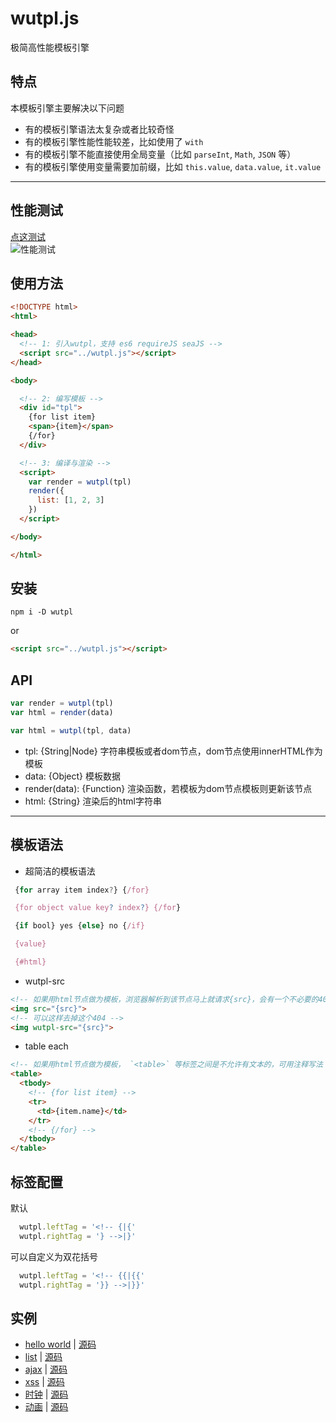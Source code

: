 
# wutpl.js
极简高性能模板引擎  

## 特点
本模板引擎主要解决以下问题
* 有的模板引擎语法太复杂或者比较奇怪
* 有的模板引擎性能性能较差，比如使用了 `with` 
* 有的模板引擎不能直接使用全局变量（比如 `parseInt`, `Math`, `JSON` 等）
* 有的模板引擎使用变量需要加前缀，比如 `this.value`, `data.value`, `it.value`

------------------------------------------
## 性能测试
[点这测试](https://wusfen.github.io/wutpl/test/template_test.html?v=20190304.1644)  
![性能测试](https://wusfen.github.io/wutpl/test/test.20190308.1422.png)  


## 使用方法
```html
<!DOCTYPE html>
<html>

<head>
  <!-- 1: 引入wutpl，支持 es6 requireJS seaJS -->
  <script src="../wutpl.js"></script>
</head>

<body>

  <!-- 2: 编写模板 -->
  <div id="tpl">
    {for list item}
    <span>{item}</span>
    {/for}
  </div>

  <!-- 3: 编译与渲染 -->
  <script>
    var render = wutpl(tpl)
    render({
      list: [1, 2, 3]
    })
  </script>

</body>

</html>
```

## 安装
```
npm i -D wutpl
```
or
```html
<script src="../wutpl.js"></script>
```


## API
```javascript
var render = wutpl(tpl)
var html = render(data)
```
```javascript
var html = wutpl(tpl, data)
```
* tpl: {String|Node} 字符串模板或者dom节点，dom节点使用innerHTML作为模板
* data: {Object} 模板数据
* render(data): {Function} 渲染函数，若模板为dom节点模板则更新该节点
* html: {String} 渲染后的html字符串


------------------------------------------
## 模板语法

* 超简洁的模板语法
```javascript
 {for array item index?} {/for}

 {for object value key? index?} {/for}

 {if bool} yes {else} no {/if}

 {value}

 {#html}
```
* wutpl-src
```html
<!-- 如果用html节点做为模板，浏览器解析到该节点马上就请求{src}，会有一个不必要的404 -->
<img src="{src}">
<!-- 可以这样去掉这个404 -->
<img wutpl-src="{src}">
```
* table each
```html
<!-- 如果用html节点做为模板， `<table>` 等标签之间是不允许有文本的，可用注释写法 -->
<table>
  <tbody>
    <!-- {for list item} -->
    <tr>
      <td>{item.name}</td>
    </tr>
    <!-- {/for} -->
  </tbody>
</table>
```

## 标签配置
默认
```javascript
  wutpl.leftTag = '<!-- {|{'
  wutpl.rightTag = '} -->|}'
```
可以自定义为双花括号
```javascript
  wutpl.leftTag = '<!-- {{|{{'
  wutpl.rightTag = '}} -->|}}'
```


## 实例

* [hello world](https://wusfen.github.io/wutpl/examples/helloWorld.html) | [源码](examples/helloWorld.html)
* [list](https://wusfen.github.io/wutpl/examples/list.html) | [源码](examples/list.html)
* [ajax](https://wusfen.github.io/wutpl/examples/ajax.html) | [源码](examples/ajax.html)
* [xss](https://wusfen.github.io/wutpl/examples/xss.html) | [源码](examples/xss.html)
* [时钟](https://wusfen.github.io/wutpl/examples/time.html) | [源码](examples/time.html)
* [动画](https://wusfen.github.io/wutpl/examples/animate.html) | [源码](examples/animate.html)
